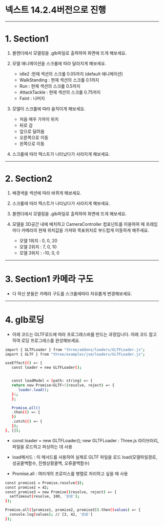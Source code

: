 # 넥스트 14.2.4버전으로 진행

---

# 1. Section1

1. 블렌더에서 모델링을 .glb파일로 출력하여 화면에 뜨게 해보세요.

2. 모델 애니메이션을 스크롤에 따라 달라지게 해보세요.

   - idle2 :현재 섹션의 스크롤 0.05까지 (default 애니메이션)
   - WalkStanding : 현재 섹션의 스크롤 0.1까지
   - Run : 현재 섹션의 스크롤 0.5까지
   - AttackTackle : 현재 섹션의 스크롤 0.75까지
   - Faint : 나머지

3. 모델이 스크롤에 따라 움직이게 해보세요.

   - 처음 매우 가까이 위치
   - 뒤로 감
   - 앞으로 달려옴
   - 오른쪽으로 이동
   - 왼쪽으로 이동

4. 스크롤에 따라 텍스트가 나타났다가 사라지게 해보세요.

---

# 2. Section2

1. 배경색을 섹션에 따라 바뀌게 해보세요.

2. 스크롤에 따라 텍스트가 나타났다가 사라지게 해보세요.

3. 블렌더에서 모델링을 .glb파일로 출력하여 화면에 뜨게 해보세요.

4. 모델을 3D공간 내에 배치하고 CameraController 컴포넌트를 이용하여 매 프레임마다 카메라의 현재 위치값을 가져와 목표위치로 부드럽게 이동하게 해주세요.
   - 모델 1위치 : 0, 0, 20
   - 모델 2위치 : 7, 0, 10
   - 모델 3위치 : -10, 0, 0

---

# 3. Section1 카메라 구도

- 다 하신 분들은 카메라 구도를 스크롤에따라 자유롭게 변경해보세요.

---

# 4. glb로딩

- 아래 코드는 GLTF로드에 따라 프로그레스바를 만드는 과정입니다. 아래 코드 참고하여 로딩 프로그레스를 완성해보세요.

```bash
import { GLTFLoader } from "three/addons/loaders/GLTFLoader.js";
import { GLTF } from "three/examples/jsm/loaders/GLTFLoader.js";

useEffect(() => {
   const loader = new GLTFLoader();


   const loadModel = (path: string) => {
   return new Promise<GLTF>((resolve, reject) => {
      loader.load();
   });
   };

   Promise.all()
   .then(() => {
   })
   .catch(() => {
   });
}, []);
```

- const loader = new GLTFLoader();
  new GLTFLoader : Three.js 라이브러리, 파일을 로드하고 파싱하는 데 사용

- load메서드 : 이 메서드를 사용하여 실제로 GLTF 파일을 로드
  load(모델파일경로, 성공콜백함수, 진행상황콜백, 오류콜백함수)

- Promise.all : 여러개의 프로미스를 병렬로 처리하고 싶을 때 사용

```bash
const promise1 = Promise.resolve(3);
const promise2 = 42;
const promise3 = new Promise((resolve, reject) => {
  setTimeout(resolve, 100, '완료');
});

Promise.all([promise1, promise2, promise3]).then((values) => {
  console.log(values); // [3, 42, '완료']
});
```
